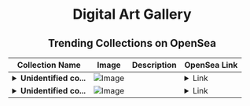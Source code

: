 <div align="center">

# Digital Art Gallery

## Trending Collections on OpenSea

| Collection Name                       | Image                                                                                     | Description                       | OpenSea Link                                                                                          |
|---------------------------------------|-------------------------------------------------------------------------------------------|-----------------------------------|--------------------------------------------------------------------------------------------------------|
| **<details><summary>Unidentified co...</summary>Unidentified contract 7a0b4d55-4a37-4379-b284-bccc6333c6dc</details>** | ![Image](https://i.seadn.io/s/raw/files/a837708742ad8afcb35eb60ba787976d.jpg?w=500&auto=format?w=200&auto=format) |  | <details><summary>Link</summary>[Unidentified contract 7a0b4d55-4a37-4379-b284-bccc6333c6dc](https://opensea.io/collection/unidentified-contract-7a0b4d55-4a37-4379-b284-bccc)</details> |
| **<details><summary>Unidentified co...</summary>Unidentified contract 82453799-d9f5-4e9e-8126-3693501b4d8e</details>** | ![Image](https://i.seadn.io/s/raw/files/a837708742ad8afcb35eb60ba787976d.jpg?w=500&auto=format?w=200&auto=format) |  | <details><summary>Link</summary>[Unidentified contract 82453799-d9f5-4e9e-8126-3693501b4d8e](https://opensea.io/collection/unidentified-contract-82453799-d9f5-4e9e-8126-3693)</details> |

</div>